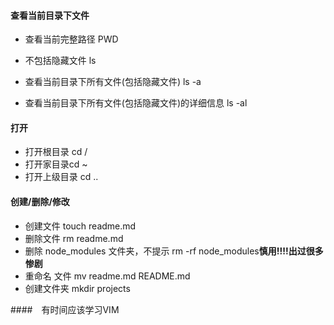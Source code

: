 

#### 查看当前目录下文件
- 查看当前完整路径 PWD 
- 不包括隐藏文件 ls

- 查看当前目录下所有文件(包括隐藏文件) ls -a

- 查看当前目录下所有文件(包括隐藏文件)的详细信息 ls -al
#### 打开
- 打开根目录 cd /
- 打开家目录cd ~
- 打开上级目录 cd ..
#### 创建/删除/修改
- 创建文件 touch readme.md
- 删除文件 rm readme.md 
- 删除 node_modules 文件夹，不提示 rm -rf node_modules**慎用!!!!出过很多惨剧**
- 重命名 文件 mv readme.md README.md
- 创建文件夹 mkdir projects

####　有时间应该学习VIM